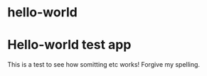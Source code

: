 # hello-world
Hello-world test app
===

This is a test to see how somitting etc works! Forgive my spelling.
